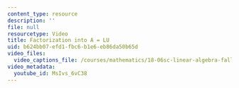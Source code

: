```yaml
---
content_type: resource
description: ''
file: null
resourcetype: Video
title: Factorization into A = LU
uid: b624bb07-efd1-fbc6-b1e6-eb86da50b65d
video_files:
  video_captions_file: /courses/mathematics/18-06sc-linear-algebra-fall-2011/resource-index/factorization-into-a-lu/MsIvs_6vC38.vtt
video_metadata:
  youtube_id: MsIvs_6vC38
---
```

